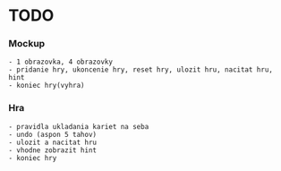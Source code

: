 # TODO
### Mockup
	- 1 obrazovka, 4 obrazovky
	- pridanie hry, ukoncenie hry, reset hry, ulozit hru, nacitat hru, hint
	- koniec hry(vyhra)

### Hra
	- pravidla ukladania kariet na seba
	- undo (aspon 5 tahov)
	- ulozit a nacitat hru
	- vhodne zobrazit hint
	- koniec hry
